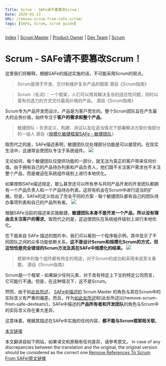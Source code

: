 ```yaml
---
Title: Scrum - SAFe请不要篡改Scrum！
Date: 2020-01-13
URL: /remove-scrum-from-safe-scrum/
tags: [SAFe, Scrum, scrum guide]
---
```


[Index](/remove-scrum-from-safe-index/) | [Scrum Master](/remove-scrum-from-safe-sm/) | [Product Owner](/remove-scrum-from-safe-po/) | [Dev Team](/remove-scrum-from-safe-devteam/) | [Scrum](/remove-scrum-from-safe-scrum/)

# Scrum - SAFe请不要篡改Scrum！

这里我们将解释，根据SAFe的描述实施的话，不可能采用Scrum的观点。

> Scrum是用于开发、交付和维护复杂产品的框架
源自《Scrum指南》

> Scrum（名词）：一个框架，人们可以用其解决复杂的适应性问题，同时以富有创造力的方式交付最高价值的产品。
源自《Scrum指南》

Scrum专为产品开发而设计。产品是为客户而生的。整个Scrum团队旨在产生最大的业务价值，始终专注于**客户的需求和整个产品**。

> 敏捷团队 – 负责定义、构建、测试以及在适当情况下部署解决方案价值部分的一组人
源自《[规模化敏捷框架SAFe - 敏捷团队](https://www.scaledagileframework.com/agile-teams/)》

取而代之的是，SAFe描述表明，敏捷团队仅处理部分功能是可以接受的。在现实生活中，这通常会使团队专注于系统组件。
![](/images/scrum1.png)

无论如何，每个敏捷团队仅提供功能的一部分，就无法为真正的客户带来任何价值。由于拥有自己的产品待办列表和产品负责人，他们既不关注客户需求也不关注整个产品，而是被迫在系统组件级别上进行本地优化。

如果按照SAFe描述规定，那么甚至还可以所有参与共同产品开发的开发团队都拥有一个产品负责人和一个产品待办列表。这将有机会在Scrum中进行适当的扩展。但是，SAFe的定义给出了完全不同的方案 - 每个敏捷团队都有自己的团队待办事项列表和自己的产品所有者。
![](/images/scrum2.png)

根据SAFe当前的描述来实施敏捷，**敏捷团队本身不是开发一个产品，所以没有理由去关注客户的需求**。取而代之的是，这迫使团队在系统组件级别上进行本地优化。

在下面来自 SAFe 描述的图片中，我们可以看到一个程序板示例，其中显示了不同团队之间的众多功能依赖关系。**这不是设计Scrum和规模化Scrum的方式，但这恰恰是完全错误的Scrum方法及其在SAFe中规模化的结果。**
![](/images/scrum3.png)

> 框架中的每个组件都有特定的用途，对于Scrum的成功和采用来说至关重要。
源自《Scrum指南》

Scrum是一个框架 - 如果缺少任何元素，对于具有特定上下文的特定公司而言，它可能行不通。但是，在这种情况下，这不是Scrum。

然而，由于如[此处所述](/remove-scrum-from-safe-sm/)， [SAFe中描述的](https://www.scaledagileframework.com/) Scrum Master 的角色与其在Scrum中的实际含义有严重的偏差。而且，作为[如此处所述]((/remove-scrum-from-safe-po/))和[此处所述]((/remove-scrum-from-safe-devteam/)，SAFe中描述的**产品所有者和开发团队**的角色与Scrum中的实际含义存在重大差异。

这意味着，根据其描述在SAFe中实施的任何内容，**都不能与Scrum框架相关联**。

[本文链接](http://remove-scrum-from-safe.tilda.ws/Scrum)

本文翻译自如下网站，如果译文和原稿有任何差异，请参考原文。
in case of any discrepancies between the translation and the original, the original version should be considered as the correct one
[Remove References To Scrum From SAFe!原文链接](http://remove-scrum-from-safe.tilda.ws/)